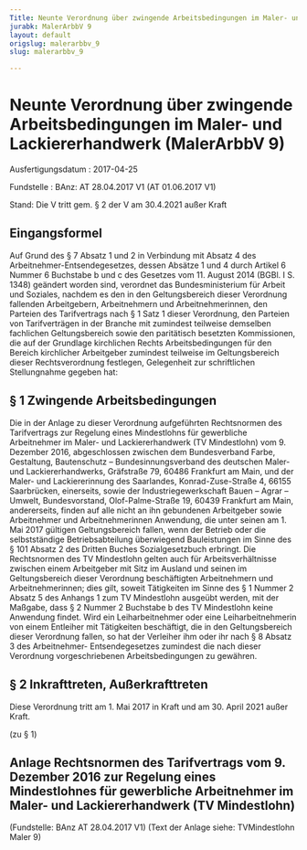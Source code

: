 ```yaml
---
Title: Neunte Verordnung über zwingende Arbeitsbedingungen im Maler- und Lackiererhandwerk
jurabk: MalerArbbV 9
layout: default
origslug: malerarbbv_9
slug: malerarbbv_9

---
```


# Neunte Verordnung über zwingende Arbeitsbedingungen im Maler- und Lackiererhandwerk (MalerArbbV 9)

Ausfertigungsdatum
:   2017-04-25

Fundstelle
:   BAnz: AT 28.04.2017 V1 (AT 01.06.2017 V1)

Stand: Die V tritt gem. § 2 der V am 30.4.2021 außer Kraft

## Eingangsformel

Auf Grund des § 7 Absatz 1 und 2 in Verbindung mit Absatz 4 des
Arbeitnehmer-Entsendegesetzes, dessen Absätze 1 und 4 durch Artikel 6
Nummer 6 Buchstabe b und c des Gesetzes vom 11. August 2014 (BGBl. I
S. 1348) geändert worden sind, verordnet das Bundesministerium für
Arbeit und Soziales, nachdem es den in den Geltungsbereich dieser
Verordnung fallenden Arbeitgebern, Arbeitnehmern und
Arbeitnehmerinnen, den Parteien des Tarifvertrags nach § 1 Satz 1
dieser Verordnung, den Parteien von Tarifverträgen in der Branche mit
zumindest teilweise demselben fachlichen Geltungsbereich sowie den
paritätisch besetzten Kommissionen, die auf der Grundlage kirchlichen
Rechts Arbeitsbedingungen für den Bereich kirchlicher Arbeitgeber
zumindest teilweise im Geltungsbereich dieser Rechtsverordnung
festlegen, Gelegenheit zur schriftlichen Stellungnahme gegeben hat:


## § 1 Zwingende Arbeitsbedingungen

Die in der Anlage zu dieser Verordnung aufgeführten Rechtsnormen des
Tarifvertrags zur Regelung eines Mindestlohns für gewerbliche
Arbeitnehmer im Maler- und Lackiererhandwerk (TV Mindestlohn) vom 9.
Dezember 2016, abgeschlossen zwischen dem Bundesverband Farbe,
Gestaltung, Bautenschutz – Bundesinnungsverband des deutschen Maler-
und Lackiererhandwerks, Gräfstraße 79, 60486 Frankfurt am Main, und
der Maler- und Lackiererinnung des Saarlandes, Konrad-Zuse-Straße 4,
66155 Saarbrücken, einerseits, sowie der Industriegewerkschaft Bauen –
Agrar – Umwelt, Bundesvorstand, Olof-Palme-Straße 19, 60439 Frankfurt
am Main, andererseits, finden auf alle nicht an ihn gebundenen
Arbeitgeber sowie Arbeitnehmer und Arbeitnehmerinnen Anwendung, die
unter seinen am 1. Mai 2017 gültigen Geltungsbereich fallen, wenn der
Betrieb oder die selbstständige Betriebsabteilung überwiegend
Bauleistungen im Sinne des § 101 Absatz 2 des Dritten Buches
Sozialgesetzbuch erbringt. Die Rechtsnormen des TV Mindestlohn gelten
auch für Arbeitsverhältnisse zwischen einem Arbeitgeber mit Sitz im
Ausland und seinen im Geltungsbereich dieser Verordnung beschäftigten
Arbeitnehmern und Arbeitnehmerinnen; dies gilt, soweit Tätigkeiten im
Sinne des § 1 Nummer 2 Absatz 5 des Anhangs 1 zum TV Mindestlohn
ausgeübt werden, mit der Maßgabe, dass § 2 Nummer 2 Buchstabe b des TV
Mindestlohn keine Anwendung findet. Wird ein Leiharbeitnehmer oder
eine Leiharbeitnehmerin von einem Entleiher mit Tätigkeiten
beschäftigt, die in den Geltungsbereich dieser Verordnung fallen, so
hat der Verleiher ihm oder ihr nach § 8 Absatz 3 des Arbeitnehmer-
Entsendegesetzes zumindest die nach dieser Verordnung vorgeschriebenen
Arbeitsbedingungen zu gewähren.


## § 2 Inkrafttreten, Außerkrafttreten

Diese Verordnung tritt am 1. Mai 2017 in Kraft und am 30. April 2021
außer Kraft.

(zu § 1)

## Anlage Rechtsnormen des Tarifvertrags vom 9. Dezember 2016 zur Regelung eines Mindestlohnes für gewerbliche Arbeitnehmer im Maler- und Lackiererhandwerk (TV Mindestlohn)

(Fundstelle: BAnz AT 28.04.2017 V1)
(Text der Anlage siehe: TVMindestlohn Maler 9)

